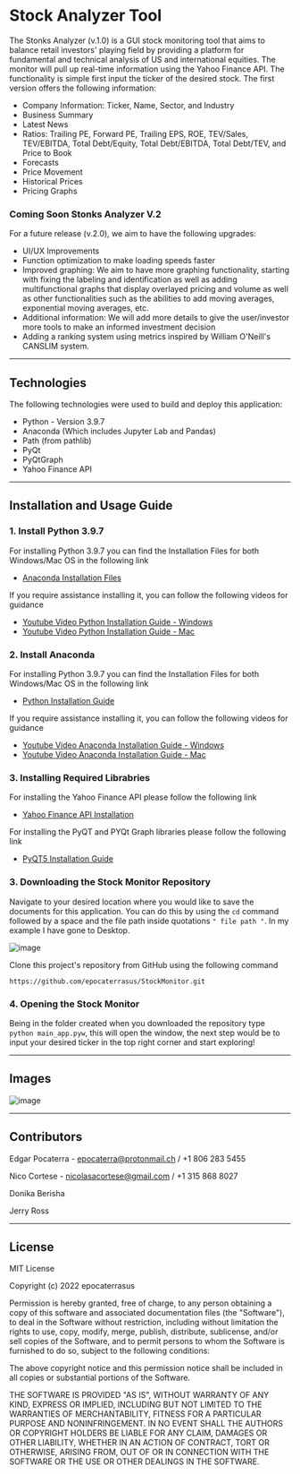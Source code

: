 # Stock Analyzer Tool

The Stonks Analyzer (v.1.0) is a GUI stock monitoring tool that aims to balance retail investors' playing field by providing a platform for fundamental and technical analysis of US and international equities. The monitor will pull up real-time information using the Yahoo Finance API. The functionality is simple first input the ticker of the desired stock. The first version offers the following information:

* Company Information: Ticker, Name, Sector, and Industry
* Business Summary
* Latest News
* Ratios: Trailing PE, Forward PE, Trailing EPS, ROE, TEV/Sales, TEV/EBITDA, Total Debt/Equity, Total Debt/EBITDA, Total Debt/TEV, and Price to Book
* Forecasts
* Price Movement
* Historical Prices
* Pricing Graphs

### Coming Soon Stonks Analyzer V.2

For a future release (v.2.0), we aim to have the following upgrades:

* UI/UX Improvements
* Function optimization to make loading speeds faster
* Improved graphing: We aim to have more graphing functionality, starting with fixing the labeling and identification as well as adding multifunctional graphs that display overlayed pricing and volume as well as other functionalities such as the abilities to add moving averages, exponential moving averages, etc.
* Additional information: We will add more details to give the user/investor more tools to make an informed investment decision
* Adding a ranking system using metrics inspired by William O'Neill's CANSLIM system.


---

## Technologies

The following technologies were used to build and deploy this application:

* Python - Version 3.9.7
* Anaconda (Which includes Jupyter Lab and Pandas)
* Path (from pathlib)
* PyQt
* PyQtGraph
* Yahoo Finance API

---

## Installation and Usage Guide

### 1. Install Python 3.9.7

For installing Python 3.9.7 you can find the Installation Files for both Windows/Mac OS in the following link
 * [Anaconda Installation Files](https://www.anaconda.com/products/individual "Anaconda Installation Files")

If you require assistance installing it, you can follow the following videos for guidance
* [Youtube Video Python Installation Guide - Windows](https://www.youtube.com/watch?v=uSVl7gRXP80 "Python Installation Video - Windows") 
* [Youtube Video Python Installation Guide - Mac](https://www.youtube.com/watch?v=r6bBaj797t8 "Python Installation Video - Mac") 
 
### 2. Install Anaconda

For installing Python 3.9.7 you can find the Installation Files for both Windows/Mac OS in the following link
 * [Python Installation Guide](https://www.python.org/downloads/release/python-397/ "Python Installation Guide")

If you require assistance installing it, you can follow the following videos for guidance
* [Youtube Video Anaconda Installation Guide - Windows](https://www.youtube.com/watch?v=g6ln1dAt-RI "Anaconda Installation Video - Windows") 
* [Youtube Video Anaconda Installation Guide - Mac](https://www.youtube.com/watch?v=oWVTO_69U4c "Anaconda Installation Video - Mac")

### 3. Installing Required Librabries

For installing the Yahoo Finance API please follow the following link
 * [Yahoo Finance API Installation](https://pypi.org/project/yfinance/ "Yahoo Finance API Installation")

 For installing the PyQT and PYQt Graph libraries please follow the following link
 * [PyQT5 Installation Guide](https://doc.bccnsoft.com/docs/PyQt5/installation.html "PyQT 5 Installation Guide")


### 3. Downloading the Stock Monitor Repository

Navigate to your desired location where you would like to save the documents for this application. You can do this by using the ```cd``` command followed by a space and the file path inside quotations ```" file path "```. In my example I have gone to Desktop.

![image](https://user-images.githubusercontent.com/94983278/149385012-181d1769-0af6-487e-8e04-823a28f2c3ed.png)

Clone this project's repository from GitHub using the following command 

```https://github.com/epocaterrasus/StockMonitor.git```

### 4. Opening the Stock Monitor

Being in the folder created when you downloaded the repository type ```python main_app.pyw```, this will open the window, the next step would be to input your desired ticker in the top right corner and start exploring!

---


## Images

![image](https://user-images.githubusercontent.com/94983278/154855624-eeed02e5-6d84-4c1e-9012-517c506bf2dd.png)

---

## Contributors

Edgar Pocaterra - epocaterra@protonmail.ch / +1 806 283 5455

Nico Cortese - nicolasacortese@gmail.com / +1 315 868 8027

Donika Berisha

Jerry Ross

---

## License

MIT License

Copyright (c) 2022 epocaterrasus

Permission is hereby granted, free of charge, to any person obtaining a copy
of this software and associated documentation files (the "Software"), to deal
in the Software without restriction, including without limitation the rights
to use, copy, modify, merge, publish, distribute, sublicense, and/or sell
copies of the Software, and to permit persons to whom the Software is
furnished to do so, subject to the following conditions:

The above copyright notice and this permission notice shall be included in all
copies or substantial portions of the Software.

THE SOFTWARE IS PROVIDED "AS IS", WITHOUT WARRANTY OF ANY KIND, EXPRESS OR
IMPLIED, INCLUDING BUT NOT LIMITED TO THE WARRANTIES OF MERCHANTABILITY,
FITNESS FOR A PARTICULAR PURPOSE AND NONINFRINGEMENT. IN NO EVENT SHALL THE
AUTHORS OR COPYRIGHT HOLDERS BE LIABLE FOR ANY CLAIM, DAMAGES OR OTHER
LIABILITY, WHETHER IN AN ACTION OF CONTRACT, TORT OR OTHERWISE, ARISING FROM,
OUT OF OR IN CONNECTION WITH THE SOFTWARE OR THE USE OR OTHER DEALINGS IN THE
SOFTWARE.
